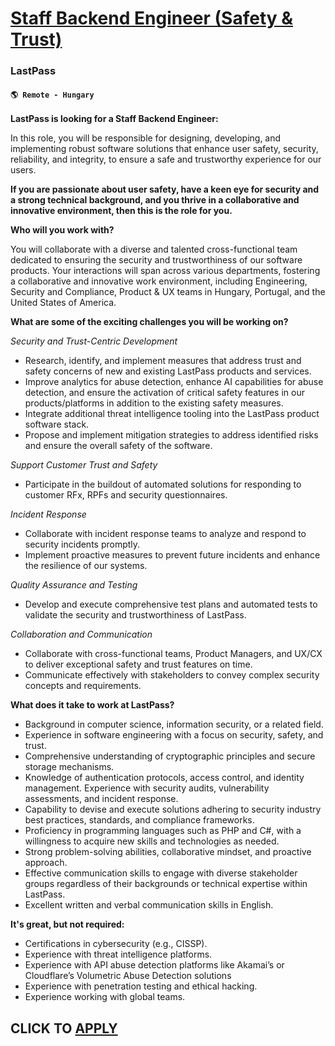# [Staff Backend Engineer (Safety & Trust)](https://www.remotewlb.com/apply/staff-backend-engineer-safety-trust)  
### LastPass  
#### `🌎 Remote - Hungary`  

**LastPass is looking for a Staff Backend Engineer:**

In this role, you will be responsible for designing, developing, and implementing robust software solutions that enhance user safety, security, reliability, and integrity, to ensure a safe and trustworthy experience for our users.

**If you are passionate about user safety, have a keen eye for security and a strong technical background, and you thrive in a collaborative and innovative environment, then this is the role for you.**

**Who will you work with?**

You will collaborate with a diverse and talented cross-functional team dedicated to ensuring the security and trustworthiness of our software products. Your interactions will span across various departments, fostering a collaborative and innovative work environment, including Engineering, Security and Compliance, Product & UX teams in Hungary, Portugal, and the United States of America.

**What are some of the exciting challenges you will be working on?**

_Security and Trust-Centric Development_

  * Research, identify, and implement measures that address trust and safety concerns of new and existing LastPass products and services.
  * Improve analytics for abuse detection, enhance AI capabilities for abuse detection, and ensure the activation of critical safety features in our products/platforms in addition to the existing safety measures.
  * Integrate additional threat intelligence tooling into the LastPass product software stack.
  * Propose and implement mitigation strategies to address identified risks and ensure the overall safety of the software.

_Support Customer Trust and Safety_

  * Participate in the buildout of automated solutions for responding to customer RFx, RPFs and security questionnaires.

_Incident Response_

  * Collaborate with incident response teams to analyze and respond to security incidents promptly.
  * Implement proactive measures to prevent future incidents and enhance the resilience of our systems.

_Quality Assurance and Testing_

  * Develop and execute comprehensive test plans and automated tests to validate the security and trustworthiness of LastPass.

_Collaboration and Communication_

  * Collaborate with cross-functional teams, Product Managers, and UX/CX to deliver exceptional safety and trust features on time.
  * Communicate effectively with stakeholders to convey complex security concepts and requirements.

**What does it take to work at LastPass?**

  * Background in computer science, information security, or a related field.
  * Experience in software engineering with a focus on security, safety, and trust.
  * Comprehensive understanding of cryptographic principles and secure storage mechanisms.
  * Knowledge of authentication protocols, access control, and identity management. Experience with security audits, vulnerability assessments, and incident response.
  * Capability to devise and execute solutions adhering to security industry best practices, standards, and compliance frameworks.
  * Proficiency in programming languages such as PHP and C#, with a willingness to acquire new skills and technologies as needed.
  * Strong problem-solving abilities, collaborative mindset, and proactive approach.
  * Effective communication skills to engage with diverse stakeholder groups regardless of their backgrounds or technical expertise within LastPass.
  * Excellent written and verbal communication skills in English.

**It's great, but not required:**

  * Certifications in cybersecurity (e.g., CISSP).
  * Experience with threat intelligence platforms.
  * Experience with API abuse detection platforms like Akamai’s or Cloudflare’s Volumetric Abuse Detection solutions
  * Experience with penetration testing and ethical hacking.
  * Experience working with global teams. 

  
## CLICK TO [APPLY](https://www.remotewlb.com/apply/staff-backend-engineer-safety-trust)

